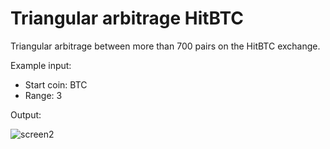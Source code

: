 # Triangular arbitrage HitBTC
Triangular arbitrage between more than 700 pairs on the HitBTC exchange.

Example input:
 - Start coin: BTC
 - Range: 3
 
 Output:
 
<img src="https://i.ibb.co/h1gpjmd/screen2.png" alt="screen2" border="0">
